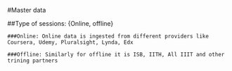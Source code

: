 #Master data

##Type of sessions:  {Online, offline}	

	###Online: Online data is ingested from different providers like Coursera, Udemy, Pluralsight, Lynda, Edx

	###Offline: Similarly for offline it is ISB, IITH, All IIIT and other trining partners
		
